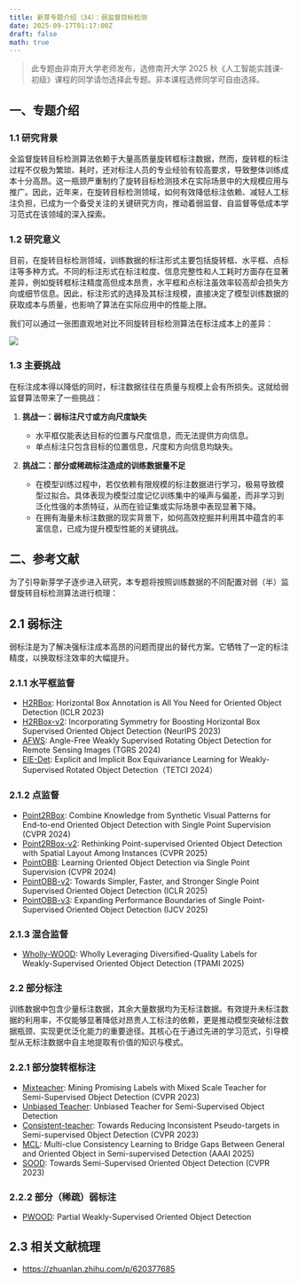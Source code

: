 ```yaml
---
title: 新芽专题介绍（34）：弱监督目标检测
date: 2025-09-17T01:17:00Z
draft: false
math: true
---
```


> 此专题由非南开大学老师发布，选修南开大学 2025 秋《人工智能实践课-初级》课程的同学请勿选择此专题。非本课程选修同学可自由选择。

## 一、专题介绍

### 1.1  研究背景
全监督旋转目标检测算法依赖于大量高质量旋转框标注数据，然而，旋转框的标注过程不仅极为繁琐、耗时，还对标注人员的专业经验有较高要求，导致整体训练成本十分高昂。这一瓶颈严重制约了旋转目标检测技术在实际场景中的大规模应用与推广。因此，近年来，在旋转目标检测领域，如何有效降低标注依赖、减轻人工标注负担，已成为一个备受关注的关键研究方向，推动着弱监督、自监督等低成本学习范式在该领域的深入探索。

### 1.2  研究意义
目前，在旋转目标检测领域，训练数据的标注形式主要包括旋转框、水平框、点标注等多种方式。不同的标注形式在标注粒度、信息完整性和人工耗时方面存在显著差异，例如旋转框标注精度高但成本昂贵，水平框和点标注虽效率较高却会损失方向或细节信息。因此，标注形式的选择及其标注规模，直接决定了模型训练数据的获取成本与质量，也影响了算法在实际应用中的性能上限。

我们可以通过一张图直观地对比不同旋转目标检测算法在标注成本上的差异：

![](https://img.remit.ee/api/file/BQACAgUAAyEGAASHRsPbAAECGixoygdLiwT28f5yShwSLQGgqqanuAAC8xYAAr4MUVaJNOIq43gDVTYE.jpg)

### 1.3  主要挑战

在标注成本得以降低的同时，标注数据往往在质量与规模上会有所损失。这就给弱监督算法带来了一些挑战：

1. **挑战一：弱标注尺寸或方向尺度缺失**
    * 水平框仅能表达目标的位置与尺度信息，而无法提供方向信息。
    * 单点标注只包含目标的位置信息，尺度和方向信息均缺失。

2. **挑战二：部分或稀疏标注造成的训练数据量不足**
    * 在模型训练过程中，若仅依赖有限规模的标注数据进行学习，极易导致模型过拟合。具体表现为模型过度记忆训练集中的噪声与偏差，而非学习到泛化性强的本质特征，从而在验证集或实际场景中表现显著下降。
    * 在拥有海量未标注数据的现实背景下，如何高效挖掘并利用其中蕴含的丰富信息，已成为提升模型性能的关键挑战。
## 二、参考文献

为了引导新芽学子逐步进入研究，本专题将按照训练数据的不同配置对弱（半）监督旋转目标检测算法进行梳理：

## 2.1 弱标注
弱标注是为了解决强标注成本高昂的问题而提出的替代方案。它牺牲了一定的标注精度，以换取标注效率的大幅提升。

### 2.1.1 水平框监督
* [H2RBox](https://arxiv.org/pdf/2210.06742): Horizontal Box Annotation is All You Need for Oriented Object Detection (ICLR 2023)
* [H2RBox-v2](https://proceedings.neurips.cc/paper_files/paper/2023/file/b9603de9e49d0838e53b6c9cf9d06556-Paper-Conference.pdf): Incorporating Symmetry for Boosting
Horizontal Box Supervised Oriented Object Detection (NeurIPS 2023)
* [AFWS](https://ieeexplore.ieee.org/stamp/stamp.jsp?tp=&arnumber=10731721): Angle-Free Weakly Supervised Rotating
Object Detection for Remote Sensing Images (TGRS 2024)
* [EIE-Det](https://ieeexplore.ieee.org/stamp/stamp.jsp?tp=&arnumber=10535195): Explicit and Implicit Box Equivariance Learning for
Weakly-Supervised Rotated Object Detection（TETCI 2024）

### 2.1.2 点监督
* [Point2RBox](https://openaccess.thecvf.com/content/CVPR2024/papers/Yu_Point2RBox_Combine_Knowledge_from_Synthetic_Visual_Patterns_for_End-to-end_Oriented_CVPR_2024_paper.pdf):  Combine Knowledge from Synthetic Visual Patterns for End-to-end
Oriented Object Detection with Single Point Supervision (CVPR 2024)
* [Point2RBox-v2](https://openaccess.thecvf.com/content/CVPR2025/papers/Yu_Point2RBox-v2_Rethinking_Point-supervised_Oriented_Object_Detection_with_Spatial_Layout_Among_CVPR_2025_paper.pdf): Rethinking Point-supervised Oriented Object Detection
with Spatial Layout Among Instances (CVPR 2025)
* [PointOBB](https://openaccess.thecvf.com/content/CVPR2024/papers/Luo_PointOBB_Learning_Oriented_Object_Detection_via_Single_Point_Supervision_CVPR_2024_paper.pdf): Learning Oriented Object Detection via Single Point Supervision (CVPR 2024)
* [PointOBB-v2](https://arxiv.org/pdf/2410.08210): Towards Simpler, Faster, and Stronger Single Point Supervised Oriented Object Detection (ICLR 2025)
* [PointOBB-v3](https://arxiv.org/pdf/2501.13898): Expanding Performance Boundaries of Single Point-Supervised Oriented Object Detection (IJCV 2025)

### 2.1.3 混合监督
* [Wholly-WOOD](https://ieeexplore.ieee.org/stamp/stamp.jsp?tp=&arnumber=10891210): Wholly Leveraging
Diversified-Quality Labels for Weakly-Supervised
Oriented Object Detection (TPAMI 2025)


### 2.2 部分标注
训练数据中包含少量标注数据，其余大量数据均为无标注数据。有效提升未标注数据的利用率，不仅能够显著降低对昂贵人工标注的依赖，更是推动模型突破标注数据瓶颈、实现更优泛化能力的重要途径。其核心在于通过先进的学习范式，引导模型从无标注数据中自主地提取有价值的知识与模式。
### 2.2.1 部分旋转框标注
* [Mixteacher](https://openaccess.thecvf.com/content/CVPR2023/papers/Liu_MixTeacher_Mining_Promising_Labels_With_Mixed_Scale_Teacher_for_Semi-Supervised_CVPR_2023_paper.pdf):  Mining Promising Labels with Mixed Scale Teacher
for Semi-Supervised Object Detection (CVPR 2023)
* [Unbiased Teacher](https://arxiv.org/pdf/2102.09480): Unbiased Teacher for Semi-Supervised Object Detection
* [Consistent-teacher](https://openaccess.thecvf.com/content/CVPR2023/papers/Wang_Consistent-Teacher_Towards_Reducing_Inconsistent_Pseudo-Targets_in_Semi-Supervised_Object_Detection_CVPR_2023_paper.pdf): Towards Reducing Inconsistent Pseudo-targets in
Semi-supervised Object Detection (CVPR 2023)
* [MCL](https://arxiv.org/pdf/2407.05909): Multi-clue Consistency Learning to Bridge Gaps Between General and Oriented Object in Semi-supervised Detection (AAAI 2025)
* [SOOD](https://openaccess.thecvf.com/content/CVPR2023/papers/Hua_SOOD_Towards_Semi-Supervised_Oriented_Object_Detection_CVPR_2023_paper.pdf): Towards Semi-Supervised Oriented Object Detection (CVPR 2023)

### 2.2.2 部分（稀疏）弱标注
* [PWOOD](https://arxiv.org/pdf/2507.02751): Partial Weakly-Supervised Oriented Object Detection

## 2.3 相关文献梳理
* https://zhuanlan.zhihu.com/p/620377685